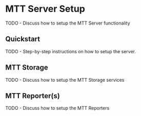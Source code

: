 # MTT Server Setup

TODO - Discuss how to setup the MTT Server functionality

## Quickstart

TODO - Step-by-step instructions on how to setup the server.


## MTT Storage

TODO - Discuss how to setup the MTT Storage services


## MTT Reporter(s)

TODO - Discuss how to setup the MTT Reporters

